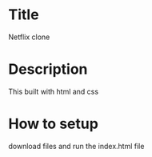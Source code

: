 # Title

Netflix clone

# Description

This built with html and css

# How to setup
download files and run the index.html file
